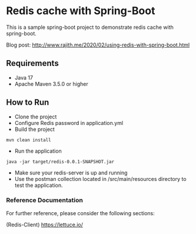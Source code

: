 # Redis cache with Spring-Boot 

This is a sample spring-boot project to demonstrate redis cache with spring-boot.

Blog post: http://www.rajith.me/2020/02/using-redis-with-spring-boot.html

## Requirements
* Java 17
* Apache Maven 3.5.0 or higher

## How to Run

- Clone the project
- Configure Redis password in application.yml
- Build the project  
```
mvn clean install
```
- Run the application
```
java -jar target/redis-0.0.1-SNAPSHOT.jar
```
- Make sure your redis-server is up and running
- Use the postman collection located in /src/main/resources directory to test the application.

### Reference Documentation
For further reference, please consider the following sections:

(Redis-Client) https://lettuce.io/
